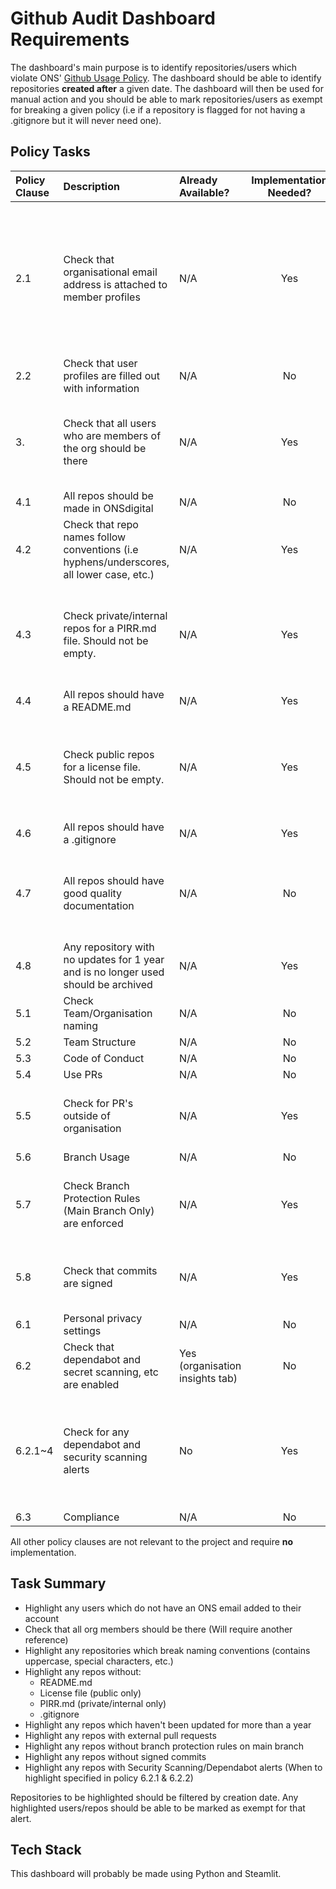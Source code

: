 # Github Audit Dashboard Requirements

The dashboard's main purpose is to identify repositories/users which violate ONS' [Github Usage Policy](https://officenationalstatistics.sharepoint.com/sites/ONS_DDaT_Communities/Software%20Engineering%20Policies/Forms/AllItems.aspx?id=%2Fsites%2FONS%5FDDaT%5FCommunities%2FSoftware%20Engineering%20Policies%2FSoftware%20Engineering%20Policies%2FApproved%2FPDF%2FGitHub%20Usage%20Policy%2Epdf&parent=%2Fsites%2FONS%5FDDaT%5FCommunities%2FSoftware%20Engineering%20Policies%2FSoftware%20Engineering%20Policies%2FApproved%2FPDF).
The dashboard should be able to identify repositories **created after** a given date.
The dashboard will then be used for manual action and you should be able to mark repositories/users as exempt for breaking a given policy (i.e if a repository is flagged for not having a .gitignore but it will never need one).

## Policy Tasks

| Policy Clause | Description | Already Available? | Implementation Needed? | Potential Limitations | Complexity (1-10) | Time to Complete |
|:--------------|:------------|:-------------------|:----------------------:|:----------------------|:------------------|:-----------------|
| 2.1 | Check that organisational email address is attached to member profiles | N/A | Yes | Github API can only get user emails if they're provided in their public profile - most of the time this field is empty | 8 | ? |
| 2.2 | Check that user profiles are filled out with information | N/A | No | N/A | N/A | N/A |
| 3. | Check that all users who are members of the org should be there | N/A | Yes | Will need another reference point to compare against Github | 6 | Depends on reference source |
| 4.1 | All repos should be made in ONSdigital | N/A | No | N/A | N/A | N/A |
| 4.2 | Check that repo names follow conventions (i.e hyphens/underscores, all lower case, etc.) | N/A | Yes | None | 2 | 1 Day |
| 4.3 | Check private/internal repos for a PIRR.md file. Should not be empty. | N/A | Yes | None | 4 | 2 Days (Will need to figure out repo content access through the API) |
| 4.4 | All repos should have a README.md | N/A | Yes | None | 3 | 1 Day |
| 4.5 | Check public repos for a license file. Should not be empty. | N/A | Yes | None | 4 | 2 Days (Will need to figure out repo content access through the API) |
| 4.6 | All repos should have a .gitignore | N/A | Yes | None | 2 | 1 Day |
| 4.7 | All repos should have good quality documentation | N/A | No | Might be something for SDP - Could check if /docs is present | N/A | N/A |
| 4.8 | Any repository with no updates for 1 year and is no longer used should be archived | N/A | Yes | None | 2 | 1 Day |
| 5.1 | Check Team/Organisation naming | N/A | No | None | N/A | N/A |
| 5.2 | Team Structure | N/A | No | None | N/A | N/A |
| 5.3 | Code of Conduct | N/A | No | None | N/A | N/A |
| 5.4 | Use PRs | N/A | No | None | N/A | N/A |
| 5.5 | Check for PR's outside of organisation | N/A | Yes | None | 4 | 2 Days (Will need to figure out PR's using Github API) |
| 5.6 | Branch Usage | N/A | No | None | N/A | N/A |
| 5.7 | Check Branch Protection Rules (Main Branch Only) are enforced | N/A | Yes | None | 4 | 2 Days (Will need to figure out branch protection enpoint) |
| 5.8 | Check that commits are signed | N/A | Yes | None | 4 | 2 Days (Will need to figure out commits endpoint) |
| 6.1 | Personal privacy settings | N/A | No | None | N/A | N/A |
| 6.2 | Check that dependabot and secret scanning, etc are enabled | Yes (organisation insights tab) | No | None | N/A | N/A |
| 6.2.1~4 | Check for any dependabot and security scanning alerts | No | Yes | None | 5 | 3 Days (Will need to figure out API endpoints for Dependabot and Scanning) |
| 6.3 | Compliance | N/A | No | None |

All other policy clauses are not relevant to the project and require **no** implementation.

## Task Summary

- Highlight any users which do not have an ONS email added to their account
- Check that all org members should be there (Will require another reference)
- Highlight any repositories which break naming conventions (contains uppercase, special characters, etc.)
- Highlight any repos without:
    - README.md
    - License file (public only)
    - PIRR.md (private/internal only)
    - .gitignore
- Highlight any repos which haven't been updated for more than a year
- Highlight any repos with external pull requests
- Highlight any repos without branch protection rules on main branch
- Highlight any repos without signed commits
- Highlight any repos with Security Scanning/Dependabot alerts (When to highlight specified in policy 6.2.1 & 6.2.2)

Repositories to be highlighted should be filtered by creation date.
Any highlighted users/repos should be able to be marked as exempt for that alert.

## Tech Stack
This dashboard will probably be made using Python and Steamlit.